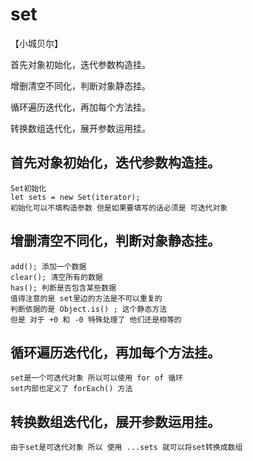 
# set
【小城贝尔】

首先对象初始化，迭代参数构造挂。

增删清空不同化，判断对象静态挂。

循环遍历迭代化，再加每个方法挂。

转换数组迭代化，展开参数运用挂。

## 首先对象初始化，迭代参数构造挂。
    Set初始化 
    let sets = new Set(iterator);
    初始化可以不填构造参数 但是如果要填写的话必须是 可迭代对象
## 增删清空不同化，判断对象静态挂。
    add(); 添加一个数据
    clear(); 清空所有的数据
    has(); 判断是否包含某些数据
    值得注意的是 set里边的方法是不可以重复的
    判断依据的是 Object.is() ; 这个静态方法
    但是 对于 +0 和 -0 特殊处理了 他们还是相等的
## 循环遍历迭代化，再加每个方法挂。
    set是一个可迭代对象 所以可以使用 for of 循环
    set内部也定义了 forEach() 方法
## 转换数组迭代化，展开参数运用挂。
    由于set是可迭代对象 所以 使用 ...sets 就可以将set转换成数组